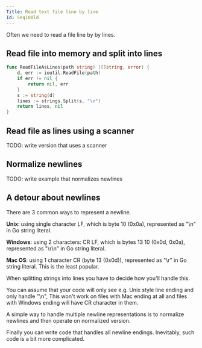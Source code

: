 ```yaml
---
Title: Read text file line by line
Id: 5eq100ld
---
```


Often we need to read a file line by by lines.

## Read file into memory and split into lines

```go
func ReadFileAsLines(path string) ([]string, error) {
    d, err := ioutil.ReadFile(path)
    if err != nil {
        return nil, err
    }
    s := string(d)
    lines := strings.Split(s, "\n")
    return lines, nil
}
```

## Read file as lines using a scanner

TODO: write version that uses a scanner

## Normalize newlines

TODO: write example that normalizes newlines

## A detour about newlines

There are 3 common ways to represent a newline.

**Unix**: using single character LF, which is byte 10 (0x0a), represented as "\n" in Go string literal.

**Windows**: using 2 characters: CR LF, which is bytes 13 10 (0x0d, 0x0a), represented as "\r\n" in Go string literal.

**Mac OS**: using 1 character CR (byte 13 (0x0d)), represented as "\r" in Go string literal. This is the least popular.

When splitting strings into lines you have to decide how you'll handle this.

You can assume that your code will only see e.g. Unix style line ending and only handle "\n", This won't work on files with Mac ending at all and files with Windows ending will have CR character in them.

A simple way to handle multiple newline representations is to normalize newlines and then operate on normalized version.

Finally you can write code that handles all newline endings. Inevitably, such code is a bit more complicated.
